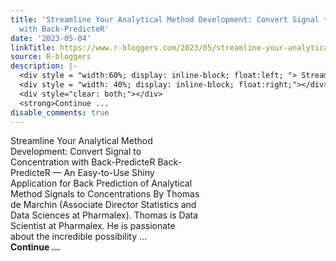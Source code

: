 ```yaml
---
title: 'Streamline Your Analytical Method Development: Convert Signal to Concentration
  with Back-PredicteR'
date: '2023-05-04'
linkTitle: https://www.r-bloggers.com/2023/05/streamline-your-analytical-method-development-convert-signal-to-concentration-with-back-predicter/
source: R-bloggers
description: |-
  <div style = "width:60%; display: inline-block; float:left; "> Streamline Your Analytical Method Development: Convert Signal to Concentration with Back-PredicteR Back-PredicteR — An Easy-to-Use Shiny Application for Back Prediction of Analytical Method Signals to Concentrations By Thomas de Marchin (Associate Director Statistics and Data Sciences at Pharmalex). Thomas is Data Scientist at Pharmalex. He is passionate about the incredible possibility ...</div>
  <div style = "width: 40%; display: inline-block; float:right;"></div>
  <div style="clear: both;"></div>
  <strong>Continue ...
disable_comments: true
---
```

<div style = "width:60%; display: inline-block; float:left; "> Streamline Your Analytical Method Development: Convert Signal to Concentration with Back-PredicteR Back-PredicteR — An Easy-to-Use Shiny Application for Back Prediction of Analytical Method Signals to Concentrations By Thomas de Marchin (Associate Director Statistics and Data Sciences at Pharmalex). Thomas is Data Scientist at Pharmalex. He is passionate about the incredible possibility ...</div>
<div style = "width: 40%; display: inline-block; float:right;"></div>
<div style="clear: both;"></div>
<strong>Continue ...